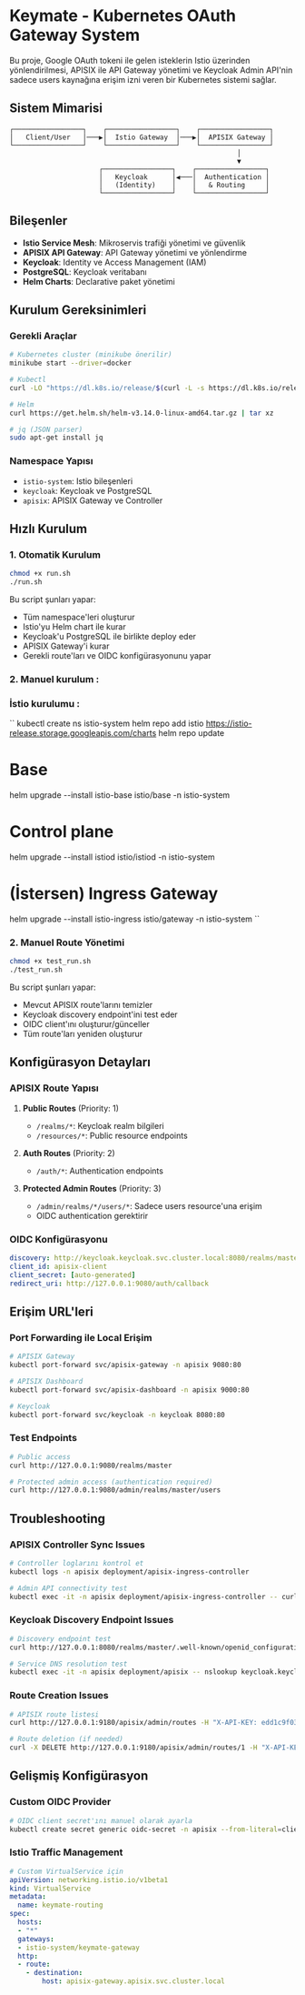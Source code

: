 # Keymate - Kubernetes OAuth Gateway System

Bu proje, Google OAuth tokeni ile gelen isteklerin Istio üzerinden yönlendirilmesi, APISIX ile API Gateway yönetimi ve Keycloak Admin API'nin sadece users kaynağına erişim izni veren bir Kubernetes sistemi sağlar.

## Sistem Mimarisi

```
┌─────────────────┐    ┌─────────────────┐    ┌─────────────────┐
│   Client/User   │───▶│  Istio Gateway  │───▶│  APISIX Gateway │
└─────────────────┘    └─────────────────┘    └─────────────────┘
                                                        │
                                                        ▼
                      ┌─────────────────┐    ┌─────────────────┐
                      │   Keycloak      │◀───│  Authentication │
                      │   (Identity)    │    │   & Routing     │
                      └─────────────────┘    └─────────────────┘
```

## Bileşenler

- **Istio Service Mesh**: Mikroservis trafiği yönetimi ve güvenlik
- **APISIX API Gateway**: API Gateway yönetimi ve yönlendirme
- **Keycloak**: Identity ve Access Management (IAM)
- **PostgreSQL**: Keycloak veritabanı
- **Helm Charts**: Declarative paket yönetimi

## Kurulum Gereksinimleri

### Gerekli Araçlar
```bash
# Kubernetes cluster (minikube önerilir)
minikube start --driver=docker

# Kubectl
curl -LO "https://dl.k8s.io/release/$(curl -L -s https://dl.k8s.io/release/stable.txt)/bin/linux/amd64/kubectl"

# Helm
curl https://get.helm.sh/helm-v3.14.0-linux-amd64.tar.gz | tar xz

# jq (JSON parser)
sudo apt-get install jq
```

### Namespace Yapısı
- `istio-system`: Istio bileşenleri
- `keycloak`: Keycloak ve PostgreSQL
- `apisix`: APISIX Gateway ve Controller

## Hızlı Kurulum

### 1. Otomatik Kurulum
```bash
chmod +x run.sh
./run.sh
```

Bu script şunları yapar:
- Tüm namespace'leri oluşturur
- Istio'yu Helm chart ile kurar
- Keycloak'u PostgreSQL ile birlikte deploy eder
- APISIX Gateway'i kurar
- Gerekli route'ları ve OIDC konfigürasyonunu yapar

### 2. Manuel kurulum : 
### İstio kurulumu : 
``
kubectl create ns istio-system
helm repo add istio https://istio-release.storage.googleapis.com/charts
helm repo update
# Base
helm upgrade --install istio-base istio/base -n istio-system
# Control plane
helm upgrade --install istiod istio/istiod -n istio-system 
# (İstersen) Ingress Gateway
helm upgrade --install istio-ingress istio/gateway -n istio-system
``


### 2. Manuel Route Yönetimi
```bash
chmod +x test_run.sh
./test_run.sh
```

Bu script şunları yapar:
- Mevcut APISIX route'larını temizler
- Keycloak discovery endpoint'ini test eder
- OIDC client'ını oluşturur/günceller
- Tüm route'ları yeniden oluşturur

## Konfigürasyon Detayları

### APISIX Route Yapısı

1. **Public Routes** (Priority: 1)
   - `/realms/*`: Keycloak realm bilgileri
   - `/resources/*`: Public resource endpoints

2. **Auth Routes** (Priority: 2)
   - `/auth/*`: Authentication endpoints

3. **Protected Admin Routes** (Priority: 3)
   - `/admin/realms/*/users/*`: Sadece users resource'una erişim
   - OIDC authentication gerektirir

### OIDC Konfigürasyonu

```yaml
discovery: http://keycloak.keycloak.svc.cluster.local:8080/realms/master/.well-known/openid_configuration
client_id: apisix-client
client_secret: [auto-generated]
redirect_uri: http://127.0.0.1:9080/auth/callback
```

## Erişim URL'leri

### Port Forwarding ile Local Erişim
```bash
# APISIX Gateway
kubectl port-forward svc/apisix-gateway -n apisix 9080:80

# APISIX Dashboard
kubectl port-forward svc/apisix-dashboard -n apisix 9000:80

# Keycloak
kubectl port-forward svc/keycloak -n keycloak 8080:80
```

### Test Endpoints
```bash
# Public access
curl http://127.0.0.1:9080/realms/master

# Protected admin access (authentication required)
curl http://127.0.0.1:9080/admin/realms/master/users
```

## Troubleshooting

### APISIX Controller Sync Issues
```bash
# Controller loglarını kontrol et
kubectl logs -n apisix deployment/apisix-ingress-controller

# Admin API connectivity test
kubectl exec -it -n apisix deployment/apisix-ingress-controller -- curl http://apisix-admin.apisix.svc.cluster.local:9180/apisix/admin/routes
```

### Keycloak Discovery Endpoint Issues
```bash
# Discovery endpoint test
curl http://127.0.0.1:8080/realms/master/.well-known/openid_configuration

# Service DNS resolution test
kubectl exec -it -n apisix deployment/apisix -- nslookup keycloak.keycloak.svc.cluster.local
```

### Route Creation Issues
```bash
# APISIX route listesi
curl http://127.0.0.1:9180/apisix/admin/routes -H "X-API-KEY: edd1c9f034335f136f87ad84b625c8f1"

# Route deletion (if needed)
curl -X DELETE http://127.0.0.1:9180/apisix/admin/routes/1 -H "X-API-KEY: edd1c9f034335f136f87ad84b625c8f1"
```

## Gelişmiş Konfigürasyon

### Custom OIDC Provider
```bash
# OIDC client secret'ını manuel olarak ayarla
kubectl create secret generic oidc-secret -n apisix --from-literal=client-secret=your-secret
```

### Istio Traffic Management
```yaml
# Custom VirtualService için
apiVersion: networking.istio.io/v1beta1
kind: VirtualService
metadata:
  name: keymate-routing
spec:
  hosts:
  - "*"
  gateways:
  - istio-system/keymate-gateway
  http:
  - route:
    - destination:
        host: apisix-gateway.apisix.svc.cluster.local
```

